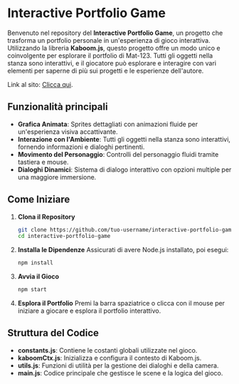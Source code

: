 # Interactive Portfolio Game

Benvenuto nel repository del **Interactive Portfolio Game**, un progetto che trasforma un portfolio personale in un'esperienza di gioco interattiva. Utilizzando la libreria **Kaboom.js**, questo progetto offre un modo unico e coinvolgente per esplorare il portfolio di Mat-123. Tutti gli oggetti nella stanza sono interattivi, e il giocatore può esplorare e interagire con vari elementi per saperne di più sui progetti e le esperienze dell'autore.


Link al sito: [Clicca qui](https://mat-123-portfolio.netlify.app/).

## Funzionalità principali

- **Grafica Animata**: Sprites dettagliati con animazioni fluide per un'esperienza visiva accattivante.
- **Interazione con l'Ambiente**: Tutti gli oggetti nella stanza sono interattivi, fornendo informazioni e dialoghi pertinenti.
- **Movimento del Personaggio**: Controlli del personaggio fluidi tramite tastiera e mouse.
- **Dialoghi Dinamici**: Sistema di dialogo interattivo con opzioni multiple per una maggiore immersione.

## Come Iniziare

1. **Clona il Repository**
    ```bash
    git clone https://github.com/tuo-username/interactive-portfolio-game.git
    cd interactive-portfolio-game
    ```

2. **Installa le Dipendenze**
    Assicurati di avere Node.js installato, poi esegui:
    ```bash
    npm install
    ```

3. **Avvia il Gioco**
    ```bash
    npm start
    ```

4. **Esplora il Portfolio**
    Premi la barra spaziatrice o clicca con il mouse per iniziare a giocare e esplora il portfolio interattivo.

## Struttura del Codice

- **constants.js**: Contiene le costanti globali utilizzate nel gioco.
- **kaboomCtx.js**: Inizializza e configura il contesto di Kaboom.js.
- **utils.js**: Funzioni di utilità per la gestione dei dialoghi e della camera.
- **main.js**: Codice principale che gestisce le scene e la logica del gioco.
